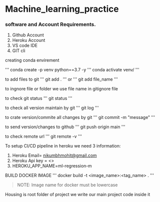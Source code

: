 # Machine_learning_practice

### software and Account Requirements.

1. Github Account
2. Heroku Account
3. VS code IDE
4. GIT cli

creating conda envirement

'''
conda create -p venv python==3.7 -y
'''
conda activate venv/
'''

to add files to git
'''
git add .
'''
or
'''
git add file_name
'''

to ingnore file or folder we use file name in gitignore file


to check git status
'''
git status
'''

to check all version maintain by git
'''
git log
'''

to crate version/commite all changes by git
'''
git commit -m "message"
'''

to send version/changes to github
'''
git push origin main
'''

to check remote url
'''
git remote -v
'''

To setup CI/CD pipeline in heroku we need 3 information:

1. Heroku Email= nikumbhmohit@gmail.com
2. Heroku Api key = <>
3. HEROKU_APP_NAME=ml-regression-m



BUILD DOCKER IMAGE
'''
docker build -t <image_name>:<tag_name> .
'''
> NOTE: Image name for docker must be lowercase



Housing is root folder of project we write our main project code inside it

